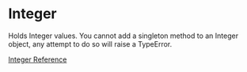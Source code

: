 # Integer

Holds Integer values.  You cannot add a singleton method to an Integer object,
any attempt to do so will raise a TypeError.

[Integer Reference](https://ruby-doc.org/core-2.5.0/Integer.html)